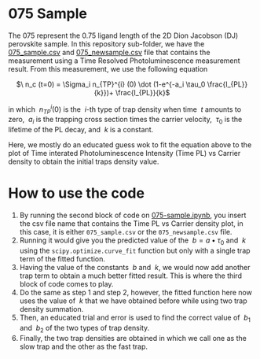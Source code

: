 # 075 Sample 

The 075 represent the 0.75 ligand length of the 2D Dion Jacobson (DJ) perovskite sample. In this repository sub-folder, we have the [075_sample.csv](https://github.com/alexinthewonderland/Finding-Trap-Densities/blob/main/075-sample/075_sample.csv) and [075_newsample.csv](https://github.com/alexinthewonderland/Finding-Trap-Densities/blob/main/075-sample/075_newsample.csv) file that contains the measurement using a Time Resolved Photoluminescence measurement result. From this measurement, we use the following equation

<p align ="center">
  $\ n_c (t=0) = \Sigma_i n_{TP}^{i} (0) \dot (1-e^{-a_i \tau_0 \frac{I_{PL}}{k}})+ \frac{I_{PL}}{k}$
  </p>

in which $\ n_{TP}^i (0)$ is the $\ i$-th type of trap density when time $\ t$ amounts to zero, $\ a_i$ is the trapping cross section times the carrier velocity, $\ \tau_0$ is the lifetime of the PL decay, and $\ k$ is a constant.

Here, we mostly do an educated guess wok to fit the equation above to the plot of Time interated Photoluminescence Intensity (Time PL) vs Carrier density to obtain the initial traps density value.

# How to use the code
1. By running the second block of code on [075-sample.ipynb](https://github.com/alexinthewonderland/Finding-Trap-Densities/blob/main/075-sample/075-sample.ipynb), you insert the csv file name that contains the Time PL vs Carrier density plot, in this case, it is either ```075_sample.csv``` or the ```075_newsample.csv``` file.
2. Running it would give you the predicted value of the $\ b = a \bullet \tau_0$ and $\ k$ using the ```scipy.optimize.curve_fit``` function but only with a single trap term of the fitted function.
3. Having the value of the constants $\ b$ and $\ k$, we would now add another trap term to obtain a much better fitted result. This is where the third block of code comes to play.
4. Do the same as step 1 and step 2, however, the fitted function here now uses the value of $\ k$ that we have obtained before while using two trap density summation.
5. Then, an educated trial and error is used to find the correct value of $\ b_1$ and $\ b_2$ of the two types of trap density.
6. Finally, the two trap densities are obtained in which we call one as the slow trap and the other as the fast trap.


